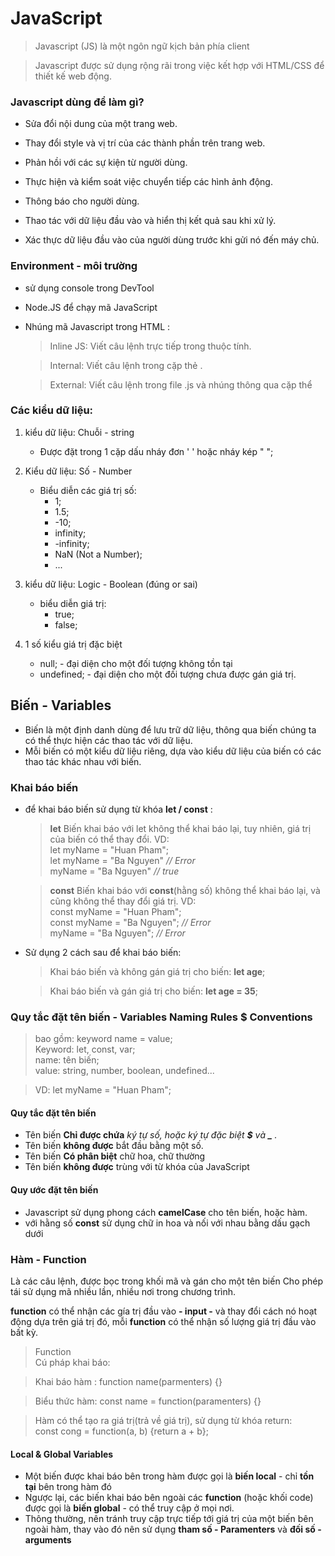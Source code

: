 # JavaScript

> Javascript (JS) là một ngôn ngữ kịch bản phía client

> Javascript được sử dụng rộng rãi trong việc kết hợp với HTML/CSS để thiết kế web động.

### Javascript dùng để làm gì?

- Sửa đổi nội dung của một trang web.

- Thay đổi style và vị trí của các thành phần trên trang web.

- Phản hồi với các sự kiện từ người dùng.

- Thực hiện và kiểm soát việc chuyển tiếp các hình ảnh động.

- Thông báo cho người dùng.

- Thao tác với dữ liệu đầu vào và hiển thị kết quả sau khi xử lý.

- Xác thực dữ liệu đầu vào của người dùng trước khi gửi nó đến máy chủ.

### Environment - môi trường

- sử dụng console trong DevTool
- Node.JS để chạy mã JavaScript
- Nhúng mã Javascript trong HTML :

  > Inline JS: Viết câu lệnh trực tiếp trong thuộc tính.

  > Internal: Viết câu lệnh trong cặp thẻ <script></script>.

  > External: Viết câu lệnh trong file .js và nhúng thông qua cặp thể <script></script>

### Các kiểu dữ liệu:

1. kiểu dữ liệu: Chuỗi - string
   - Được đặt trong 1 cặp dấu nháy đơn ' ' hoặc nháy kép " ";
2. Kiểu dữ liệu: Số - Number

   - Biểu diễn các giá trị số:
     - 1;
     - 1.5;
     - -10;
     - infinity;
     - -infinity;
     - NaN (Not a Number);
     - ...

3. kiểu dữ liệu: Logic - Boolean (đúng or sai)
   - biểu diễn giá trị:
     - true;
     - false;
4. 1 số kiểu giá trị đặc biệt
   - null; - đại diện cho một đối tượng không tồn tại
   - undefined; - đại diện cho một đối tượng chưa được gán giá trị.

## Biến - Variables

- Biến là một định danh dùng để lưu trữ dữ liệu, thông qua biến chúng ta có thể thực hiện các thao tác với dữ liệu.
- Mỗi biến có một kiểu dữ liệu riêng, dựa vào kiểu dữ liệu của biến có các thao tác khác nhau với biến.

### Khai báo biến

- để khai báo biến sử dụng từ khóa **let / const** :

  > **let** Biến khai báo với let không thể khai báo lại, tuy nhiên, giá trị của biến có thể thay đổi. VD:  
  >  let myName = "Huan Pham";  
  >  let myName = "Ba Nguyen" _// Error_  
  >  myName = "Ba Nguyen" _// true_

  > **const** Biến khai báo với **const**(hằng số) không thể khai báo lại, và cũng không thể thay đổi giá trị. VD:  
  > const myName = "Huan Pham";  
  > const myName = "Ba Nguyen"; _// Error_  
  > myName = "Ba Nguyen"; _// Error_

- Sử dụng 2 cách sau để khai báo biến:

  > Khai báo biến và không gán giá trị cho biến: **let age**;

  > Khai báo biến và gán giá trị cho biến: **let age = 35**;

### Quy tắc đặt tên biến - Variables Naming Rules $ Conventions

> bao gồm: keyword name = value;  
> Keyword: let, const, var;  
> name: tên biến;  
> value: string, number, boolean, undefined...

> VD: let myName = "Huan Pham";

#### Quy tắc đặt tên biến

- Tên biến **Chỉ được chứa** _ký tự số, hoặc ký tự đặc biệt **$** và **\_** ._
- Tên biến **không được** bắt đầu bằng một số.
- Tên biến **Có phân biệt** chữ hoa, chữ thường
- Tên biến **không được** trùng với từ khóa của JavaScript

#### Quy ước đặt tên biến

- Javascript sử dụng phong cách **camelCase** cho tên biến, hoặc hàm.
- với hằng số **const** sử dụng chữ in hoa và nối với nhau bằng dấu gạch dưới

### Hàm - Function

Là các câu lệnh, được bọc trong khối mã và gán cho một tên biến Cho phép tái sử dụng mã nhiều lần, nhiều nơi trong chương trình.

**function** có thể nhận các gía trị đầu vào **- input -** và thay đổi cách nó hoạt động dựa trên giá trị đó, mỗi **function** có thể nhận số lượng giá trị đầu vào bất kỳ.

> Function  
> Cú pháp khai báo:

> Khai báo hàm : function name(parmenters) {}

> Biểu thức hàm: const name = function(paramenters) {}

> Hàm có thể tạo ra giá trị(trả về giá trị), sử dụng từ khóa return:  
>  const cong = function(a, b) {return a + b};

#### Local & Global Variables

- Một biến được khai báo bên trong hàm được gọi là **biến local** - chỉ **tồn tại** bên trong hàm đó
- Ngược lại, các biến khai báo bên ngoài các **function** (hoặc khối code) được gọi là **biến global** - có thể truy cập ở mọi nơi.
- Thông thường, nên tránh truy cập trực tiếp tới giá trị của một biến bên ngoài hàm, thay vào đó nên sử dụng **tham số - Paramenters** và **đối số - arguments**

####
